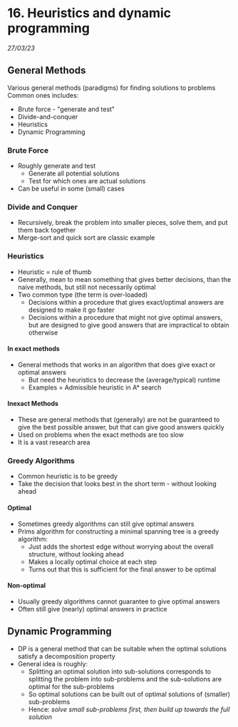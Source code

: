# 16.  Heuristics and dynamic programming

_27/03/23_

## General Methods
Various general methods (paradigms) for finding solutions to problems
Common ones includes:
- Brute force - "generate and test"
- Divide-and-conquer
- Heuristics
- Dynamic Programming

### Brute Force
- Roughly generate and test
	- Generate all potential solutions
	- Test for which ones are actual solutions
- Can be useful in some (small) cases

### Divide and Conquer
- Recursively, break the problem into smaller pieces, solve them, and put them back together
- Merge-sort and quick sort are classic example

### Heuristics
- Heuristic = rule of thumb
- Generally, mean to mean something that gives better decisions, than the naive methods, but still not necessarily optimal
- Two common type (the term is over-loaded)
	- Decisions within a procedure that gives exact/optimal answers are designed to make it go faster
	- Decisions within a procedure that might not give optimal answers, but are designed to give good answers that are impractical to obtain otherwise

#### In exact methods
- General methods that works in an algorithm that does give exact or optimal answers
	- But need the heuristics to decrease the (average/typical) runtime
	- Examples = Admissible heuristic in A* search
#### Inexact Methods
- These are general methods that (generally) are not be guaranteed to give the best possible answer, but that can give good answers quickly
- Used on problems when the exact methods are too slow
- It is a vast research area

### Greedy Algorithms
- Common heuristic is to be greedy
- Take the decision that looks best in the short term - without looking ahead

#### Optimal
- Sometimes greedy algorithms can still give optimal answers
- Prims algorithm for constructing a minimal spanning tree is a greedy algorithm:
	- Just adds the shortest edge without worrying about the overall structure, without looking ahead
	- Makes a locally optimal choice at each step
	- Turns out that this is sufficient for the final answer to be optimal

#### Non-optimal
- Usually greedy algorithms cannot guarantee to give optimal answers
- Often still give (nearly) optimal answers in practice

## Dynamic Programming
- DP is a general method that can be suitable when the optimal solutions satisfy a decomposition property
- General idea is roughly:
	- Splitting an optimal solution into sub-solutions corresponds to splitting the problem into sub-problems and the sub-solutions are optimal for the sub-problems
	- So optimal solutions can be built out of optimal solutions of (smaller) sub-problems
	- Hence: *solve small sub-problems first, then build up towards the full solution*